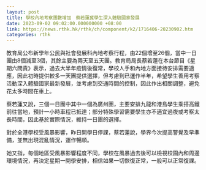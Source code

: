 ```yaml
---
layout: post
title: 學校內地考察團數增加　蔡若蓮冀學生深入體驗國家發展
date: 2023-09-02 09:02:00.000000000 +08:00
link: https://news.rthk.hk/rthk/ch/component/k2/1716406-20230902.htm
categories: rthk
---
```


教育局公布新學年公民與社會發展科內地考察行程，由22個增至26個，當中一日團由8個減至3個，其餘主要為兩天至五天團。教育局局長蔡若蓮在本台節目《星期六問責》表示，過去大半年疫情後復常，學校人手和內地方面接待安排需要適應，因此初時提供較多一天團提供選擇，但考慮到已運作半年，希望學生善用考察活動深入體驗國家最新發展，並考慮到交通時間的控制，因此作出相關調整，避免花太多時間在車上。

蔡若蓮又說，三個一日團中其中一個為廣州團，主要安排九龍和港島學生乘搭高鐵前往當地，預計一小時車程已抵達；部分特殊學習需要學生亦不適宜過夜或考察太長時間，因此基於實際情況，維持一日團的選擇。

對於全港學校受風暴影響，昨日開學日停課，蔡若蓮說，學界今次提高警覺及早準備，並無出現混亂情況，運作暢順。

她又指，每個地區受風暴影響程度不同，學校在風暴過去後可以檢視校園內和周邊環境情況，再決定星期一開學安排，相信如果一切恢復正常，一般可以正常復課。
